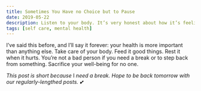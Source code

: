 ```yaml
---
title: Sometimes You Have no Choice but to Pause
date: 2019-05-22
description: Listen to your body. It’s very honest about how it’s feeling.
tags: [self care, mental health]
---
```


I’ve said this before, and I’ll say it forever: your health is more important than anything else. Take care of your body. Feed it good things. Rest it when it hurts. You’re not a bad person if you need a break or to step back from something. Sacrifice your well-being for no one.

_This post is short because_ I _need a break. Hope to be back tomorrow with our regularly-lengthed posts. 💕_
